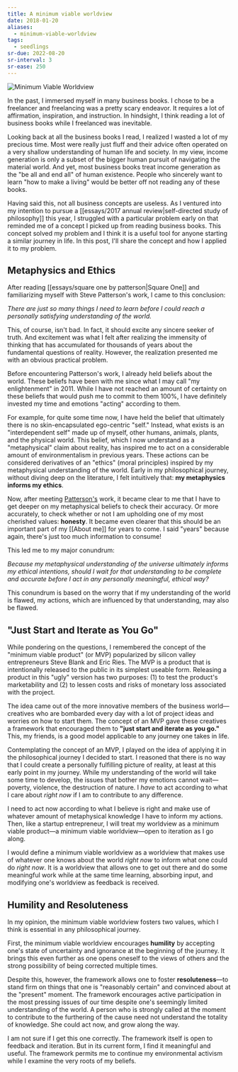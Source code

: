 ```yaml
---
title: A minimum viable worldview
date: 2018-01-20
aliases:
  - minimum-viable-worldview
tags:
  - seedlings
sr-due: 2022-08-20
sr-interval: 3
sr-ease: 250
---
```

![Minimum Viable Worldview](essays/images/minimum_viable_worldview_mvw.png)

In the past, I immersed myself in many business books. I chose to be a freelancer and freelancing was a pretty scary endeavor. It requires a lot of affirmation, inspiration, and instruction. In hindsight, I think reading a lot of business books while I freelanced was inevitable.

Looking back at all the business books I read, I realized I wasted a lot of my precious time. Most were really just fluff and their advice often operated on a very shallow understanding of human life and society. In my view, income generation is only a subset of the bigger human pursuit of navigating the material world. And yet, most business books treat income generation as the "be all and end all" of human existence. People who sincerely want to learn "how to make a living" would be better off not reading any of these books.

Having said this, not all business concepts are useless. As I ventured into my intention to pursue a [[essays/2017 annual review|self-directed study of philosophy]] this year, I struggled with a particular problem early on that reminded me of a concept I picked up from reading business books. This concept solved my problem and I think it is a useful tool for anyone starting a similar journey in life. In this post, I'll share the concept and how I applied it to my problem.

## Metaphysics and Ethics

After reading [[essays/square one by patterson|Square One]] and familiarizing myself with Steve Patterson's work, I came to this conclusion:

_There are just so many things I need to learn before I could reach a personally satisfying understanding of the world._

This, of course, isn't bad. In fact, it should excite any sincere seeker of truth. And excitement was what I felt after realizing the immensity of thinking that has accumulated for thousands of years about the fundamental questions of reality. However, the realization presented me with an obvious practical problem.

Before encountering Patterson's work, I already held beliefs about the world. These beliefs have been with me since what I may call "my enlightenment" in 2011. While I have not reached an amount of certainty on these beliefs that would push me to commit to them 100%, I have definitely invested my time and emotions "acting" according to them.

For example, for quite some time now, I have held the belief that ultimately there is no skin-encapsulated ego-centric "self." Instead, what exists is an "interdependent self" made up of myself, other humans, animals, plants, and the physical world. This belief, which I now understand as a "metaphysical" claim about reality, has inspired me to act on a considerable amount of environmentalism in previous years. These actions can be considered derivatives of an "ethics" (moral principles) inspired by my metaphysical understanding of the world. Early in my philosophical journey, without diving deep on the literature, I felt intuitively that: **my metaphysics informs my ethics**.

Now, after meeting [Patterson's](http://steve-patterson.com) work, it became clear to me that I have to get deeper on my metaphysical beliefs to check their accuracy. Or more accurately, to check whether or not I am upholding one of my most cherished values: **honesty**. It became even clearer that this should be an important part of my [[About me]] for years to come. I said "years" because again, there's just too much information to consume!

This led me to my major conundrum:

_Because my metaphysical understanding of the universe ultimately informs my ethical intentions, should I wait for that understanding to be complete and accurate before I act in any personally meaningful, ethical way?_

This conundrum is based on the worry that if my understanding of the world is flawed, my actions, which are influenced by that understanding, may also be flawed.

## "Just Start and Iterate as You Go"

While pondering on the questions, I remembered the concept of the "minimum viable product" (or MVP) popularized by silicon valley entrepreneurs Steve Blank and Eric Ries. The MVP is a product that is intentionally released to the public in its simplest useable form. Releasing a product in this "ugly" version has two purposes: (1) to test the product's marketability and (2) to lessen costs and risks of monetary loss associated with the project.

The idea came out of the more innovative members of the business world—creatives who are bombarded every day with a lot of project ideas and worries on how to start them. The concept of an MVP gave these creatives a framework that encouraged them to **"just start and iterate as you go."** This, my friends, is a good model applicable to any journey one takes in life.

Contemplating the concept of an MVP, I played on the idea of applying it in the philosophical journey I decided to start. I reasoned that there is no way that I could create a personally fulfilling picture of reality, at least at this early point in my journey. While my understanding of the world will take some time to develop, the issues that bother my emotions cannot wait—poverty, violence, the destruction of nature. I _have_ to act according to what I care about _right now_ if I am to contribute to any difference.

I need to act now according to what I believe is right and make use of whatever amount of metaphysical knowledge I have to inform my actions. Then, like a startup entrepreneur, I will treat my worldview as a minimum viable product—a minimum viable worldview—open to iteration as I go along.

I would define a minimum viable worldview as a worldview that makes use of whatever one knows about the world _right now_ to inform what one could do _right now_. It is a worldview that allows one to get out there and do some meaningful work while at the same time learning, absorbing input, and modifying one's worldview as feedback is received.

## Humility and Resoluteness

In my opinion, the minimum viable worldview fosters two values, which I think is essential in any philosophical journey.

First, the minimum viable worldview encourages **humility** by accepting one's state of uncertainty and ignorance at the beginning of the journey. It brings this even further as one opens oneself to the views of others and the strong possibility of being corrected multiple times.

Despite this, however, the framework allows one to foster **resoluteness**—to stand firm on things that one is "reasonably certain" and convinced about at the "present" moment. The framework encourages active participation in the most pressing issues of our time despite one's seemingly limited understanding of the world. A person who is strongly called at the moment to contribute to the furthering of the cause need not understand the totality of knowledge. She could act now, and grow along the way.

I am not sure if I get this one correctly. The framework itself is open to feedback and iteration. But in its current form, I find it meaningful and useful. The framework permits me to continue my environmental activism while I examine the very roots of my beliefs.
